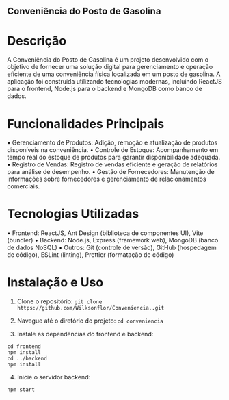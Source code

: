 ## Conveniência do Posto de Gasolina

# Descrição

A Conveniência do Posto de Gasolina é um projeto desenvolvido com o objetivo de fornecer uma solução digital para gerenciamento e operação eficiente de uma conveniência física localizada em um posto de gasolina. A aplicação foi construída utilizando tecnologias modernas, incluindo ReactJS para o frontend, Node.js para o backend e MongoDB como banco de dados.

# Funcionalidades Principais

• Gerenciamento de Produtos: Adição, remoção e atualização de produtos disponíveis na conveniência.
• Controle de Estoque: Acompanhamento em tempo real do estoque de produtos para garantir disponibilidade adequada.
• Registro de Vendas: Registro de vendas eficiente e geração de relatórios para análise de desempenho.
• Gestão de Fornecedores: Manutenção de informações sobre fornecedores e gerenciamento de relacionamentos comerciais.

# Tecnologias Utilizadas

• Frontend: ReactJS, Ant Design (biblioteca de componentes UI), Vite (bundler)
• Backend: Node.js, Express (framework web), MongoDB (banco de dados NoSQL)
• Outros: Git (controle de versão), GitHub (hospedagem de código), ESLint (linting), Prettier (formatação de código)

# Instalação e Uso

1. Clone o repositório:
   `git clone https://github.com/Wilksonflor/Conveniencia..git`

2. Navegue até o diretório do projeto:
   `cd conveniencia `

3. Instale as dependências do frontend e backend:

```
cd frontend
npm install
cd ../backend
npm install
```

4. Inicie o servidor backend:

`npm start`
